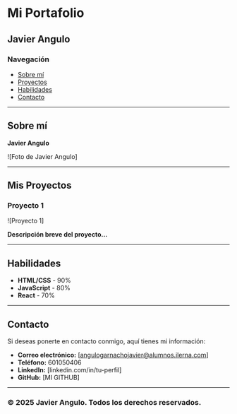 # Mi Portafolio

## Javier Angulo

### Navegación
- [Sobre mí](#sobre-mí)
- [Proyectos](#mis-proyectos)
- [Habilidades](#habilidades)
- [Contacto](#contacto)

---

## Sobre mí

**Javier Angulo**

![Foto de Javier Angulo]

---

## Mis Proyectos

### Proyecto 1

![Proyecto 1]

**Descripción breve del proyecto...**

---

## Habilidades

- **HTML/CSS** - 90%
- **JavaScript** - 80%
- **React** - 70%

---

## Contacto

Si deseas ponerte en contacto conmigo, aquí tienes mi información:

- **Correo electrónico:** [angulogarnachojavier@alumnos.ilerna.com]
- **Teléfono:** 601050406
- **LinkedIn:** [linkedin.com/in/tu-perfil]
- **GitHub:** [MI GITHUB]

---

### © 2025 Javier Angulo. Todos los derechos reservados.
